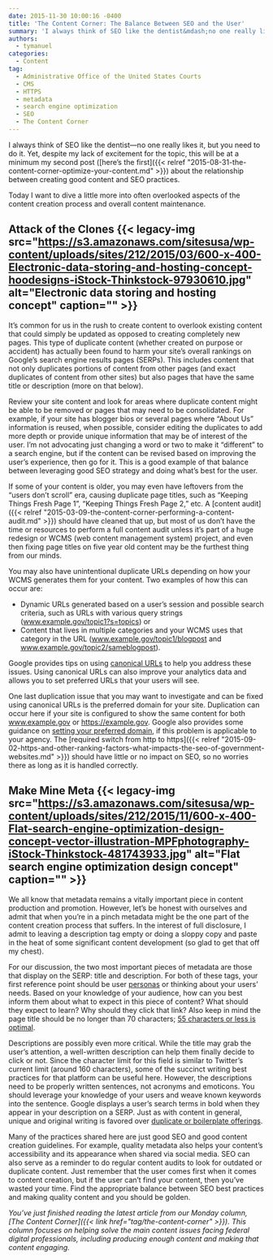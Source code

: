 ```yaml
---
date: 2015-11-30 10:00:16 -0400
title: 'The Content Corner: The Balance Between SEO and the User'
summary: 'I always think of SEO like the dentist&mdash;no one really likes it, but you need to do it. Yet, despite my lack of excitement for the topic, this will be at a minimum my second post (here&#8217;s the first) about the relationship between creating good content and SEO practices. Today I want to dive a little'
authors:
  - tymanuel
categories:
  - Content
tag:
  - Administrative Office of the United States Courts
  - CMS
  - HTTPS
  - metadata
  - search engine optimization
  - SEO
  - The Content Corner
---
```


I always think of SEO like the dentist—no one really likes it, but you need to do it. Yet, despite my lack of excitement for the topic, this will be at a minimum my second post ([here&#8217;s the first]({{< relref "2015-08-31-the-content-corner-optimize-your-content.md" >}}) about the relationship between creating good content and SEO practices.

Today I want to dive a little more into often overlooked aspects of the content creation process and overall content maintenance.

## Attack of the Clones {{< legacy-img src="https://s3.amazonaws.com/sitesusa/wp-content/uploads/sites/212/2015/03/600-x-400-Electronic-data-storing-and-hosting-concept-hoodesigns-iStock-Thinkstock-97930610.jpg" alt="Electronic data storing and hosting concept" caption="" >}} 

It&#8217;s common for us in the rush to create content to overlook existing content that could simply be updated as opposed to creating completely new pages. This type of duplicate content (whether created on purpose or accident) has actually been found to harm your site&#8217;s overall rankings on Google&#8217;s search engine results pages (SERPs). This includes content that not only duplicates portions of content from other pages (and  exact duplicates of content from other sites) but also pages that have the same title or description (more on that below).

Review your site content and look for areas where duplicate content might be able to be removed or pages that may need to be consolidated. For example, if your site has blogger bios or several pages where “About Us” information is reused, when possible, consider editing the duplicates to add more depth or provide unique information that may be of interest of the user. I’m not advocating just changing a word or two to make it “different” to a search engine, but if the content can be revised based on improving the user’s experience, then go for it. This is a good example of that balance between leveraging good SEO strategy and doing what’s best for the user.

If some of your content is older, you may even have leftovers from the “users don’t scroll” era, causing duplicate page titles, such as “Keeping Things Fresh Page 1”, “Keeping Things Fresh Page 2,” etc. A [content audit]({{< relref "2015-03-09-the-content-corner-performing-a-content-audit.md" >}}) should have cleaned that up, but most of us don’t have the time or resources to perform a full content audit unless it&#8217;s part of a huge redesign or WCMS (web content management system) project, and even then fixing page titles on five year old content may be the furthest thing from our minds.

You may also have unintentional duplicate URLs depending on how your WCMS generates them for your content. Two examples of how this can occur are:

  * Dynamic URLs generated based on a user’s session and possible search criteria, such as URLs with various query strings (www.example.gov/topic1?s=topics) or
  * Content that lives in multiple categories and your WCMS uses that category in the URL (www.example.gov/topic1/blogpost and www.example.gov/topic2/sameblogpost).

Google provides tips on using [canonical URLs](https://support.google.com/webmasters/answer/139066?hl=en) to help you address these issues. Using canonical URLs can also improve your analytics data and allows you to set preferred URLs that your users will see.

One last duplication issue that you may want to investigate and can be fixed using canonical URLs is the preferred domain for your site. Duplication can occur here if your site is configured to show the same content for both www.example.gov or https://example.gov. Google also provides some guidance on [setting your preferred domain](https://support.google.com/webmasters/answer/44231), if this problem is applicable to your agency. The [required switch from http to https]({{< relref "2015-09-02-https-and-other-ranking-factors-what-impacts-the-seo-of-government-websites.md" >}}) should have little or no impact on SEO, so no worries there as long as it is handled correctly.

## Make Mine Meta {{< legacy-img src="https://s3.amazonaws.com/sitesusa/wp-content/uploads/sites/212/2015/11/600-x-400-Flat-search-engine-optimization-design-concept-vector-illustration-MPFphotography-iStock-Thinkstock-481743933.jpg" alt="Flat search engine optimization design concept" caption="" >}} 

We all know that metadata remains a vitally important piece in content production and promotion. However, let’s be honest with ourselves and admit that when you’re in a pinch metadata might be the one part of the content creation process that suffers. In the interest of full disclosure, I admit to leaving a description tag empty or doing a sloppy copy and paste in the heat of some significant content development (so glad to get that off my chest).

For our discussion, the two most important pieces of metadata are those that display on the SERP: title and description. For both of these tags, your first reference point should be user [personas](https://www.WHATEVER/2015/01/09/personas-101/) or thinking about your users&#8217; needs. Based on your knowledge of your audience, how can you best inform them about what to expect in this piece of content? What should they expect to learn? Why should they click that link? Also keep in mind the page title should be no longer than 70 characters; [55 characters or less is optimal](http://searchengineland.com/advanced-seo-learning-experiments-using-googles-title-tag-changes-example-189850).

Descriptions are possibly even more critical. While the title may grab the user’s attention, a well-written description can help them finally decide to click or not. Since the character limit for this field is similar to Twitter’s current limit (around 160 characters), some of the succinct writing best practices for that platform can be useful here. However, the descriptions need to be properly written sentences, not acronyms and emoticons. You should leverage your knowledge of your users and weave known keywords into the sentence. Google displays a user’s search terms in bold when they appear in your description on a SERP. Just as with content in general, unique and original writing is favored over [duplicate or boilerplate offerings](https://support.google.com/webmasters/answer/35624?utm_source=webmasteracademy&utm_medium=web&utm_campaign=webmasteracademy).

Many of the practices shared here are just good SEO and good content creation guidelines. For example, quality metadata also helps your content’s accessibility and its appearance when shared via social media. SEO can also serve as a reminder to do regular content audits to look for outdated or duplicate content. Just remember that the user comes first when it comes to content creation, but if the user can’t find your content, then you’ve wasted your time. Find the appropriate balance between SEO best practices and making quality content and you should be golden.

_You’ve just finished reading the latest article from our Monday column, [The Content Corner]({{< link href="tag/the-content-corner" >}}). This column focuses on helping solve the main content issues facing federal digital professionals, including producing enough content and making that content engaging._